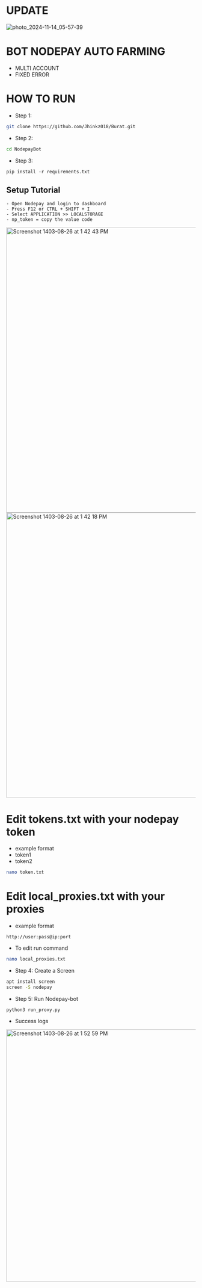# UPDATE
![photo_2024-11-14_05-57-39](https://github.com/user-attachments/assets/d6e5bb3e-26c9-43a7-a8ab-b5c9a78b80fb)

# BOT NODEPAY AUTO FARMING
- MULTI ACCOUNT
- FIXED ERROR

# HOW TO RUN
- Step 1:
```Bash
git clone https://github.com/Jhinkz018/Burat.git
```
- Step 2:
```Bash
cd NodepayBot
```
- Step 3:
```
pip install -r requirements.txt
```
## Setup Tutorial
```
- Open Nodepay and login to dashboard
- Press F12 or CTRL + SHIFT + I
- Select APPLICATION >> LOCALSTORAGE
- np_token = copy the value code
```
<img width="758" alt="Screenshot 1403-08-26 at 1 42 43 PM" src="https://github.com/user-attachments/assets/894c50a3-7087-4b92-a6e1-7f94e48a63ec">
<img width="758" alt="Screenshot 1403-08-26 at 1 42 18 PM" src="https://github.com/user-attachments/assets/adcc46c0-dfea-4620-8d0c-5571d48b1212">


# Edit tokens.txt with your nodepay token
- example format
- token1
- token2
```bash
nano token.txt
```

# Edit local_proxies.txt with your proxies
- example format
```text
http://user:pass@ip:port
```

- To edit run command
```bash
nano local_proxies.txt
```

- Step 4: Create a Screen
```bash
apt install screen 
screen -S nodepay
```


- Step 5: Run Nodepay-bot
```
python3 run_proxy.py
```
- Success logs 
<img width="671" alt="Screenshot 1403-08-26 at 1 52 59 PM" src="https://github.com/user-attachments/assets/0a3f75aa-e6db-4449-baec-660a9858d62e">

